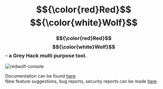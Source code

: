 # $${\color{red}Red}$$$${\color{white}Wolf}$$
### $${\color{red}Red}$$$${\color{white}Wolf}$$ - a Grey Hack multi purpose tool.
![redwolf-console](https://github.com/CyberSecWolf/redwolf/assets/143657473/dbca810f-57b5-4279-a90b-164c173a9c1f)

Documentation can be found [here](https://redwolfsec.com).<br>
New feature suggestions, bug reports, security reports can be made [here](https://github.com/CyberSecWolf/redwolf/issues/new/choose).
